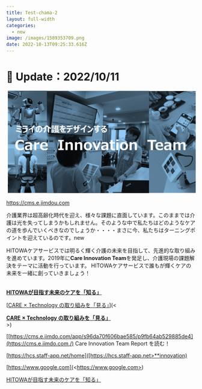 ```yaml
---
title: Test-chama-2
layout: full-width
categories:
  - new
image: /images/1589353709.png
date: 2022-10-13T09:25:33.616Z
---
```

<h1 class="black-600 text-right text-xs"> 🔄 Update：2022/10/11</h1>

[![](/images/hi1.png)](![](/images/hi1.png))

https://cms.e.jimdou.com

介護業界は超高齢化時代を迎え、様々な課題に直面しています。このままでは介護は光を失ってしまうかもしれません。そのような中で私たちはどのようなケアの道を歩んでいくべきなのでしょうか・・・・まさに今、私たちはターニングポイントを迎えているのです。new

HITOWAケアサービスでは明るく輝く介護の未来を目指して、先進的な取り組みを進めています。2019年に**Care Innovation Team**を発足し、介護現場の課題解決をテーマに活動を行っています。 HITOWAケアサービスで誰もが輝くケアの未来を一緒に創っていきましょう！<br><br>

<!--StartFragment-->

<span class="text-xl text-green-500 font-bold">**[HITOWAが目指す未来のケアを「知る」](https://cms.e.jimdo.com/app/s96da70f606bae585/p4cf07ce27fc3befe/ "HITOWAが目指す未来のケアを知る！")**</span>

<!--EndFragment-->

[<span class="text-xl text-red-500 font-bold">[CARE × Technology の取り組みを「見る」](https://cms.e.jimdo.com/app/s96da70f606bae585/p3bfb13d1c0fdcd5a/ "HITOWAの Care Innovation の取り組みを見る！")</span>](<<div><span class="text-xl text-red-500 font-bold">**[CARE × Technology の取り組みを「見る」](https://cms.e.jimdo.com/app/s96da70f606bae585/p3bfb13d1c0fdcd5a/ "HITOWAの Care Innovation の取り組みを見る！")**</span></div>>)

[<span class="text-xl text-red-500 font-bold">](https://cms.e.jimdo.com/app/s96da70f606bae585/p3bfb13d1c0fdcd5a/ "HITOWAの Care Innovation の取り組みを見る！")
[﻿[https://cms.e.jimdo.com/app/s96da70f606bae585/p9fb64ab529885de4](https://cms.e.jimdo.com,/) Care Innovation Team Report を読む！

[https://hcs.staff-app.net/home]([https://hcs.staff-app.net>**innovation)

[﻿https://www.google.com](<﻿https://www.google.com>)

<span class="text-xl text-red-500 font-bold">[HITOWAが目指す未来のケアを「知る」](<HITOWAが目指す未来のケアを「知る」>)</span>
